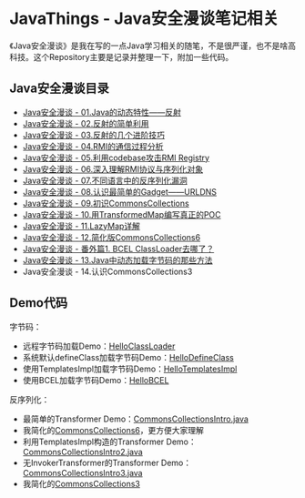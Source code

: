 # JavaThings - Java安全漫谈笔记相关

《Java安全漫谈》是我在写的一点Java学习相关的随笔，不是很严谨，也不是啥高科技。这个Repository主要是记录并整理一下，附加一些代码。

## Java安全漫谈目录

- [Java安全漫谈 - 01.Java的动态特性——反射](https://t.zsxq.com/iyJiAMJ)
- [Java安全漫谈 - 02.反射的简单利用](https://t.zsxq.com/iIa2B2j)
- [Java安全漫谈 - 03.反射的几个进阶技巧](https://t.zsxq.com/MNRbayr)
- [Java安全漫谈 - 04.RMI的通信过程分析](https://t.zsxq.com/FMJiUrV)
- [Java安全漫谈 - 05.利用codebase攻击RMI Registry](https://t.zsxq.com/BuFy3zF)
- [Java安全漫谈 - 06.深入理解RMI协议与序列化对象](https://t.zsxq.com/vZjaiuR)
- [Java安全漫谈 - 07.不同语言中的反序列化漏洞](https://t.zsxq.com/NF2NfQf)
- [Java安全漫谈 - 08.认识最简单的Gadget——URLDNS](https://t.zsxq.com/ieMZBQj)
- [Java安全漫谈 - 09.初识CommonsCollections](https://t.zsxq.com/BmIIAy3)
- [Java安全漫谈 - 10.用TransformedMap编写真正的POC](https://t.zsxq.com/ZNZrJMZ)
- [Java安全漫谈 - 11.LazyMap详解](https://t.zsxq.com/FufUf2B)
- [Java安全漫谈 - 12.简化版CommonsCollections6](https://t.zsxq.com/A2j2beE)
- [Java安全漫谈 - 番外篇1. BCEL ClassLoader去哪了？](https://www.leavesongs.com/PENETRATION/where-is-bcel-classloader.html)
- [Java安全漫谈 - 13.Java中动态加载字节码的那些方法](https://t.zsxq.com/E2VfUVB)
- Java安全漫谈 - 14.认识CommonsCollections3

## Demo代码

字节码：

- 远程字节码加载Demo：[HelloClassLoader](general/src/main/java/com/govuln/bytes/HelloClassLoader.java)
- 系统默认defineClass加载字节码Demo：[HelloDefineClass](general/src/main/java/com/govuln/bytes/HelloDefineClass.java)
- 使用TemplatesImpl加载字节码Demo：[HelloTemplatesImpl](general/src/main/java/com/govuln/bytes/HelloTemplatesImpl.java)
- 使用BCEL加载字节码Demo：[HelloBCEL](general/src/main/java/com/govuln/bytes/HelloBCEL.java)

反序列化：

- 最简单的Transformer Demo：[CommonsCollectionsIntro.java](general/src/main/java/com/govuln/bytes/CommonsCollectionsIntro.java)
- 我简化的[CommonsCollections6](general/src/main/java/com/govuln/deserialization/CommonsCollections6.java)，更方便大家理解
- 利用TemplatesImpl构造的Transformer Demo：[CommonsCollectionsIntro2.java](general/src/main/java/com/govuln/bytes/CommonsCollectionsIntro2.java)
- 无InvokerTransformer的Transformer Demo：[CommonsCollectionsIntro3.java](general/src/main/java/com/govuln/bytes/CommonsCollectionsIntro3.java)
- 我简化的[CommonsCollections3](general/src/main/java/com/govuln/deserialization/CommonsCollections3.java)
